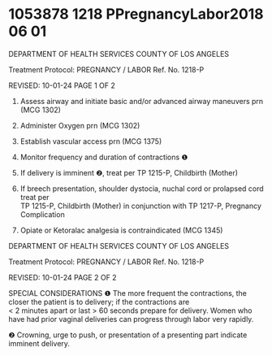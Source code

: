 # 1053878 1218 PPregnancyLabor2018 06 01

DEPARTMENT OF HEALTH SERVICES 
COUNTY OF LOS ANGELES 
 
Treatment Protocol: PREGNANCY / LABOR Ref. No. 1218-P 
 
 
 
 
 
 
REVISED: 10-01-24 PAGE 1 OF 2 
 
1. Assess airway and initiate basic and/or advanced airway maneuvers prn (MCG 1302) 
 
2. Administer Oxygen prn (MCG 1302) 
 
3. Establish vascular access prn (MCG 1375) 
 
4. Monitor frequency and duration of contractions ❶ 
 
5. If delivery is imminent ❷, treat per TP 1215-P, Childbirth (Mother) 
 
6. If breech presentation, shoulder dystocia, nuchal cord or prolapsed cord treat per                        
TP 1215-P, Childbirth (Mother) in conjunction with TP 1217-P, Pregnancy Complication 
 
7. Opiate or Ketoralac analgesia is contraindicated (MCG 1345) 
 
  

DEPARTMENT OF HEALTH SERVICES 
COUNTY OF LOS ANGELES 
 
Treatment Protocol: PREGNANCY / LABOR Ref. No. 1218-P 
 
 
 
 
 
 
REVISED: 10-01-24 PAGE 2 OF 2 
 
SPECIAL CONSIDERATIONS 
 ❶   The more frequent the contractions, the closer the patient is to delivery; if the contractions are            
< 2 minutes apart or last > 60 seconds prepare for delivery.  Women who have had prior vaginal 
deliveries can progress through labor very rapidly. 
 
 ❷    Crowning, urge to push, or presentation of a presenting part indicate imminent delivery.
